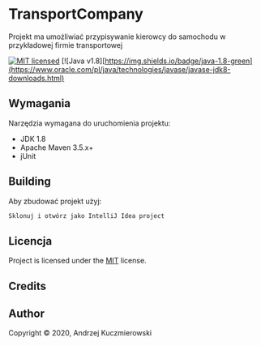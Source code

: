 # TransportCompany

Projekt ma umożliwiać przypisywanie kierowcy do samochodu w przykładowej firmie transportowej

[![MIT licensed][shield-mit]](LICENSE)
[![Java v1.8][https://img.shields.io/badge/java-1.8-green](https://www.oracle.com/pl/java/technologies/javase/javase-jdk8-downloads.html)


## Wymagania

Narzędzia wymagana do uruchomienia projektu:

* JDK 1.8
* Apache Maven 3.5.x+
* jUnit

## Building

Aby zbudować projekt użyj:

```bash
Sklonuj i otwórz jako IntelliJ Idea project
```


## Licencja

Project is licensed under the [MIT](LICENSE) license.  

## Credits



## Author

Copyright &copy; 2020, Andrzej Kuczmierowski


[shield-mit]: https://img.shields.io/badge/license-MIT-blue.svg
[shield-java]: https://img.shields.io/badge/Java-11-blue.svg

